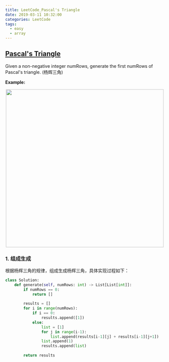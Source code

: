 ```yaml
---
title: LeetCode_Pascal's Triangle
date: 2019-03-11 10:32:00
categories: LeetCode
tags: 
  - easy
  - array
---
```


## [Pascal's Triangle](https://leetcode.com/problems/pascals-triangle/)

Given a non-negative integer numRows, generate the first numRows of Pascal's triangle.
(杨辉三角)

<!--more-->


**Example:**

<div align=center>
	<img src="/images/leetcode_118.png" width = "500" align=center/>
</div>

### 1. 组成生成
根据杨辉三角的规律，组成生成杨辉三角，具体实现过程如下：

```python
class Solution:
    def generate(self, numRows: int) -> List[List[int]]:
        if numRows == 0:
            return []
        
        results = []
        for i in range(numRows):
            if i == 0:
                results.append([1])
            else:
                list = [1]
                for j in range(i-1):
                    list.append(results[i-1][j] + results[i-1][j+1])
                list.append(1)
                results.append(list)
            
        return results
```